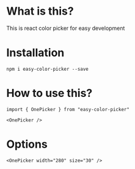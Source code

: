 # What is this?

This is react color picker for easy development

# Installation

```
npm i easy-color-picker --save
```

# How to use this?

```
import { OnePicker } from "easy-color-picker"

<OnePicker />
```

# Options

```
<OnePicker width="280" size="30" />
```
